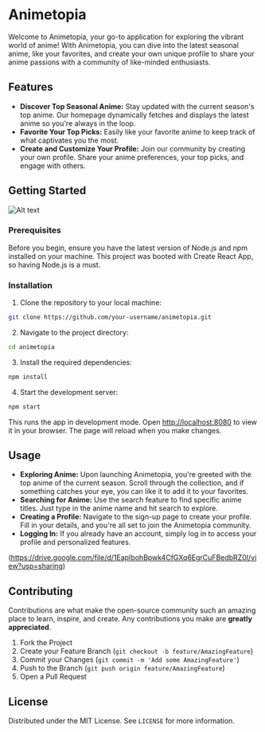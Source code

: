 # Animetopia

Welcome to Animetopia, your go-to application for exploring the vibrant world of anime! With Animetopia, you can dive into the latest seasonal anime, like your favorites, and create your own unique profile to share your anime passions with a community of like-minded enthusiasts.

## Features

- **Discover Top Seasonal Anime:** Stay updated with the current season's top anime. Our homepage dynamically fetches and displays the latest anime so you're always in the loop.
- **Favorite Your Top Picks:** Easily like your favorite anime to keep track of what captivates you the most.
- **Create and Customize Your Profile:** Join our community by creating your own profile. Share your anime preferences, your top picks, and engage with others.

## Getting Started

![Alt text](https://drive.google.com/uc?export=view&id=1csGvwNWNhnBvoMbrObITtNQHELQfFyHN "Animetopia")

### Prerequisites

Before you begin, ensure you have the latest version of Node.js and npm installed on your machine. This project was booted with Create React App, so having Node.js is a must.

### Installation

1. Clone the repository to your local machine:

```bash
git clone https://github.com/your-username/animetopia.git
```

2. Navigate to the project directory:

```bash
cd animetopia
```

3. Install the required dependencies:

```bash
npm install
```

4. Start the development server:

```bash
npm start
```

This runs the app in development mode. Open [http://localhost:8080](http://localhost:8080) to view it in your browser. The page will reload when you make changes.

## Usage

- **Exploring Anime:** Upon launching Animetopia, you're greeted with the top anime of the current season. Scroll through the collection, and if something catches your eye, you can like it to add it to your favorites.
- **Searching for Anime:** Use the search feature to find specific anime titles. Just type in the anime name and hit search to explore.
- **Creating a Profile:** Navigate to the sign-up page to create your profile. Fill in your details, and you're all set to join the Animetopia community.
- **Logging In:** If you already have an account, simply log in to access your profile and personalized features.

(https://drive.google.com/file/d/1EapIbohBpwk4CfGXq6EgrCuFBedbRZ0I/view?usp=sharing)

## Contributing

Contributions are what make the open-source community such an amazing place to learn, inspire, and create. Any contributions you make are **greatly appreciated**.

1. Fork the Project
2. Create your Feature Branch (`git checkout -b feature/AmazingFeature`)
3. Commit your Changes (`git commit -m 'Add some AmazingFeature'`)
4. Push to the Branch (`git push origin feature/AmazingFeature`)
5. Open a Pull Request

## License

Distributed under the MIT License. See `LICENSE` for more information.
